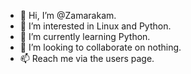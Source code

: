 - 👋 Hi, I’m @Zamarakam.
- 👀 I’m interested in Linux and Python.
- 🌱 I’m currently learning Python.
- 💞️ I’m looking to collaborate on nothing.
- 📫 Reach me via the users page.

<!---
Quantum-Bash/Quantum_Bash is a ✨ special ✨ repository because its `README.md` (this file) appears on your GitHub profile.
You can click the Preview link to take a look at your changes.
--->
